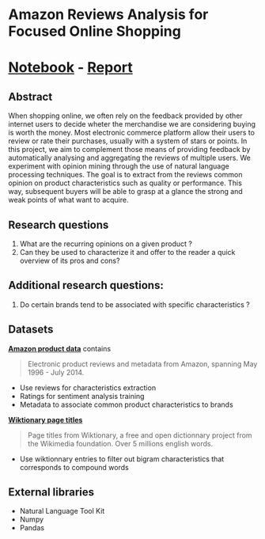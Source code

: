# Amazon Reviews Analysis for Focused Online Shopping

# [Notebook](https://github.com/lkieliger/Product-Characterization-from-Customer-Reviews/blob/master/Natural_Language_Project.ipynb) - [Report](https://github.com/lkieliger/Product-Characterization-from-Customer-Reviews/blob/master/report.pdf)

## Abstract

When shopping online, we often rely on the feedback provided by other internet users to decide wheter the merchandise we are considering buying is worth the money. Most electronic commerce platform allow their users to review or rate their purchases, usually with a system of stars or points. In this project, we aim to complement those means of providing feedback by automatically analysing and aggregating the reviews of multiple users. We experiment with opinion mining through the use of natural language processing techniques. The goal is to extract from the reviews common opinion on product characteristics such as quality or performance. This way, subsequent buyers will be able to grasp at a glance the strong and weak points of what want to acquire.

## Research questions

1. What are the recurring opinions on a given product ?
2. Can they be used to characterize it and offer to the reader a quick overview of its pros and cons?

## Additional research questions:
1. Do certain brands tend to be associated with specific characteristics ?

## Datasets

[**Amazon product data**](http://jmcauley.ucsd.edu/data/amazon/) contains
> Electronic product reviews and metadata from Amazon, spanning May 1996 - July 2014.
* Use reviews for characteristics extraction
* Ratings for sentiment analysis training
* Metadata to associate common product characteristics to brands

[**Wiktionary page titles**](https://dumps.wikimedia.org/enwiktionary/latest/)
> Page titles from Wiktionary, a free and open dictionnary project from the Wikimedia foundation. Over 5 millions english words.
* Use wiktionnary entries to filter out bigram characteristics that corresponds to compound words

## External libraries
* Natural Language Tool Kit
* Numpy
* Pandas

